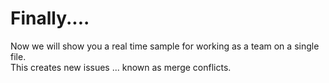 # Finally....
Now we will show you a real time sample for working as a team on a single file.
<br>
This creates new issues ... known as merge conflicts.
